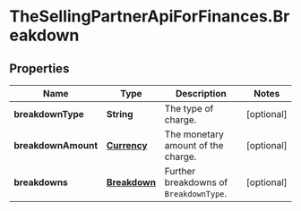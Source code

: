 # TheSellingPartnerApiForFinances.Breakdown

## Properties
Name | Type | Description | Notes
------------ | ------------- | ------------- | -------------
**breakdownType** | **String** | The type of charge. | [optional] 
**breakdownAmount** | [**Currency**](Currency.md) | The monetary amount of the charge. | [optional] 
**breakdowns** | [**Breakdown**](Breakdown.md) | Further breakdowns of `BreakdownType`. | [optional] 


